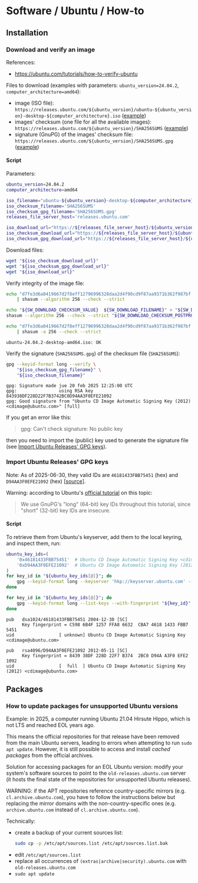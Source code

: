 # Software / Ubuntu / How-to

## Installation

### Download and verify an image

References:

- <https://ubuntu.com/tutorials/how-to-verify-ubuntu>

Files to download (examples with parameters: `ubuntu_version=24.04.2`, `computer_architecture=amd64`):

- image (ISO file):
  `https://releases.ubuntu.com/${ubuntu_version}/ubuntu-${ubuntu_version}-desktop-${computer_architecture}.iso`
  ([example](https://releases.ubuntu.com/24.04.2/ubuntu-24.04.2-desktop-amd64.iso))
- images' checksum (one file for all the available images):
  `https://releases.ubuntu.com/${ubuntu_version}/SHA256SUMS`
  ([example](https://releases.ubuntu.com/24.04.2/SHA256SUMS))
- signature (GnuPG) of the images' checksum file:
  `https://releases.ubuntu.com/${ubuntu_version}/SHA256SUMS.gpg`
  ([example](https://releases.ubuntu.com/24.04.2/SHA256SUMS.gpg))

#### Script

Parameters:

```sh
ubuntu_version=24.04.2
computer_architecture=amd64

iso_filename="ubuntu-${ubuntu_version}-desktop-${computer_architecture}.iso"
iso_checksum_filename='SHA256SUMS'
iso_checksum_gpg_filename='SHA256SUMS.gpg'
releases_file_server_host='releases.ubuntu.com'

iso_download_url="https://${releases_file_server_host}/${ubuntu_version}/${iso_filename}"
iso_checksum_download_url="https://${releases_file_server_host}/${ubuntu_version}/${iso_checksum_filename}"
iso_checksum_gpg_download_url="https://${releases_file_server_host}/${ubuntu_version}/${iso_checksum_gpg_filename}"
```

Download files:

```sh
wget "${iso_checksum_download_url}"
wget "${iso_checksum_gpg_download_url}"
wget "${iso_download_url}"
```

Verify integrity of the image file:

```sh
echo "d7fe3d6a0419667d2f8eff12796996328daa2d4f90cd9f87aa9371b362f987bf *ubuntu-24.04.2-desktop-amd64.iso" \
    | shasum --algorithm 256 --check --strict

echo "${SW_DOWNLOAD_CHECKSUM_VALUE}  ${SW_DOWNLOAD_FILENAME}" > "${SW_DOWNLOAD_CHECKSUM_POSTPROCESS_FILENAME}"
shasum --algorithm 256 --check --strict "${SW_DOWNLOAD_CHECKSUM_POSTPROCESS_FILENAME}"
```

```zsh
echo "d7fe3d6a0419667d2f8eff12796996328daa2d4f90cd9f87aa9371b362f987bf *ubuntu-24.04.2-desktop-amd64.iso" \
    | shasum -a 256 --check --strict
```

```text
ubuntu-24.04.2-desktop-amd64.iso: OK
```

Verify the signature (`SHA256SUMS.gpg`) of the checksum file (`SHA256SUMS`):

```zsh
gpg --keyid-format long --verify \
    "${iso_checksum_gpg_filename}" \
    "${iso_checksum_filename}"
```

```text
gpg: Signature made jue 20 feb 2025 12:25:00 UTC
gpg:                using RSA key 843938DF228D22F7B3742BC0D94AA3F0EFE21092
gpg: Good signature from "Ubuntu CD Image Automatic Signing Key (2012) <cdimage@ubuntu.com>" [full]
```

If you get an error like this:

> gpg: Can't check signature: No public key

then you need to import the (public) key used to generate the signature file
(see [Import Ubuntu Releases' GPG keys](#import-ubuntu-releases-gpg-keys)).

### Import Ubuntu Releases' GPG keys

Note: As of 2025-06-30, they valid IDs are `46181433FBB75451` (hex) and `D94AA3F0EFE21092` (hex)
[[source](https://ubuntu.com/tutorials/how-to-verify-ubuntu#4-retrieve-the-correct-signature-key)].

Warning: according to Ubuntu's
[official tutorial](https://ubuntu.com/tutorials/how-to-verify-ubuntu) on this topic:

> We use GnuPG's "long" (64-bit) key IDs throughout this tutorial, since "short" (32-bit)
> key IDs are insecure.

#### Script

To retrieve them from Ubuntu's keyserver, add them to the local keyring, and inspect them, run:

```sh
ubuntu_key_ids=(
    '0x46181433FBB75451'  # Ubuntu CD Image Automatic Signing Key <cdimage@ubuntu.com>
    '0xD94AA3F0EFE21092'  # Ubuntu CD Image Automatic Signing Key (2012) <cdimage@ubuntu.com>
)
for key_id in "${ubuntu_key_ids[@]}"; do
    gpg --keyid-format long --keyserver 'hkp://keyserver.ubuntu.com' --recv-keys "${key_id}"
done

for key_id in "${ubuntu_key_ids[@]}"; do
    gpg --keyid-format long --list-keys --with-fingerprint "${key_id}"
done
```

```text
pub   dsa1024/46181433FBB75451 2004-12-30 [SC]
      Key fingerprint = C598 6B4F 1257 FFA8 6632  CBA7 4618 1433 FBB7 5451
uid                 [ unknown] Ubuntu CD Image Automatic Signing Key <cdimage@ubuntu.com>

pub   rsa4096/D94AA3F0EFE21092 2012-05-11 [SC]
      Key fingerprint = 8439 38DF 228D 22F7 B374  2BC0 D94A A3F0 EFE2 1092
uid                 [  full  ] Ubuntu CD Image Automatic Signing Key (2012) <cdimage@ubuntu.com>

```

## Packages

### How to update packages for unsupported Ubuntu versions

Example: in 2025, a computer running Ubuntu 21.04 Hirsute Hippo,
which is not LTS and reached EOL years ago.

This means the official repositories for that release have been removed from the main Ubuntu
servers, leading to errors when attempting to run `sudo apt update`.
However, it is still possible to access and install _cached packages_ from the official archives.

Solution for accessing packages for an EOL Ubuntu version:
modify your system's software sources to point to the `old-releases.ubuntu.com` server
(it hosts the final state of the repositories for unsupported Ubuntu releases).

WARNING: if the APT repositories reference country-specific mirrors (e.g. `cl.archive.ubuntu.com`),
you have to follow the instructions below but replacing the mirror domains with the
non-country-specific ones (e.g. `archive.ubuntu.com` instead of `cl.archive.ubuntu.com`).

Technically:

- create a backup of your current sources list:
  ```bash
  sudo cp -p /etc/apt/sources.list /etc/apt/sources.list.bak
  ```
- edit `/etc/apt/sources.list`
- replace all occurrences of `(extras|archive|security).ubuntu.com`
  with `old-releases.ubuntu.com`
- `sudo apt update`
